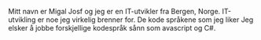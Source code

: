 Mitt navn er Migal Josf og jeg er en IT-utvikler fra Bergen, Norge. IT-utvikling er noe jeg virkelig brenner for. De kode språkene som jeg liker Jeg elsker å jobbe forskjellige kodespråk sånn som avascript og C#. 

